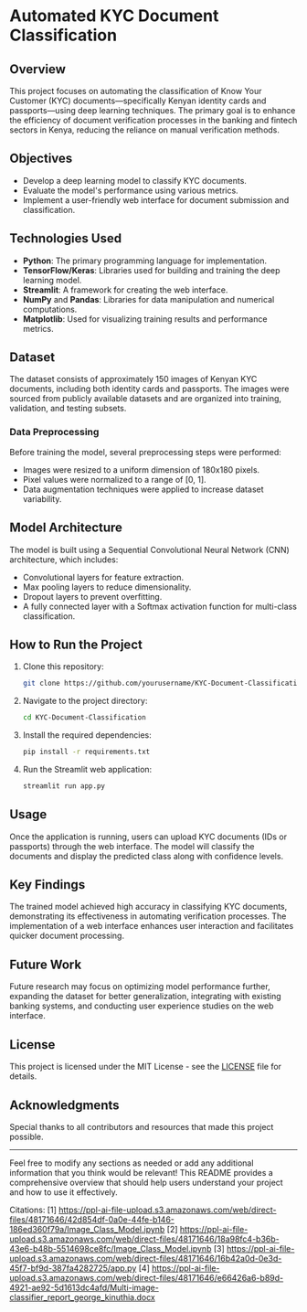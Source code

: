 
# Automated KYC Document Classification

## Overview
This project focuses on automating the classification of Know Your Customer (KYC) documents—specifically Kenyan identity cards and passports—using deep learning techniques. The primary goal is to enhance the efficiency of document verification processes in the banking and fintech sectors in Kenya, reducing the reliance on manual verification methods.

## Objectives
- Develop a deep learning model to classify KYC documents.
- Evaluate the model's performance using various metrics.
- Implement a user-friendly web interface for document submission and classification.

## Technologies Used
- **Python**: The primary programming language for implementation.
- **TensorFlow/Keras**: Libraries used for building and training the deep learning model.
- **Streamlit**: A framework for creating the web interface.
- **NumPy** and **Pandas**: Libraries for data manipulation and numerical computations.
- **Matplotlib**: Used for visualizing training results and performance metrics.

## Dataset
The dataset consists of approximately 150 images of Kenyan KYC documents, including both identity cards and passports. The images were sourced from publicly available datasets and are organized into training, validation, and testing subsets.

### Data Preprocessing
Before training the model, several preprocessing steps were performed:
- Images were resized to a uniform dimension of 180x180 pixels.
- Pixel values were normalized to a range of [0, 1].
- Data augmentation techniques were applied to increase dataset variability.

## Model Architecture
The model is built using a Sequential Convolutional Neural Network (CNN) architecture, which includes:
- Convolutional layers for feature extraction.
- Max pooling layers to reduce dimensionality.
- Dropout layers to prevent overfitting.
- A fully connected layer with a Softmax activation function for multi-class classification.

## How to Run the Project
1. Clone this repository:
   ```bash
   git clone https://github.com/yourusername/KYC-Document-Classification.git
   ```
2. Navigate to the project directory:
   ```bash
   cd KYC-Document-Classification
   ```
3. Install the required dependencies:
   ```bash
   pip install -r requirements.txt
   ```
4. Run the Streamlit web application:
   ```bash
   streamlit run app.py
   ```

## Usage
Once the application is running, users can upload KYC documents (IDs or passports) through the web interface. The model will classify the documents and display the predicted class along with confidence levels.

## Key Findings
The trained model achieved high accuracy in classifying KYC documents, demonstrating its effectiveness in automating verification processes. The implementation of a web interface enhances user interaction and facilitates quicker document processing.

## Future Work
Future research may focus on optimizing model performance further, expanding the dataset for better generalization, integrating with existing banking systems, and conducting user experience studies on the web interface.

## License
This project is licensed under the MIT License - see the [LICENSE](LICENSE) file for details.

## Acknowledgments
Special thanks to all contributors and resources that made this project possible.

---

Feel free to modify any sections as needed or add any additional information that you think would be relevant! This README provides a comprehensive overview that should help users understand your project and how to use it effectively.

Citations:
[1] https://ppl-ai-file-upload.s3.amazonaws.com/web/direct-files/48171646/42d854df-0a0e-44fe-b146-186ed360f79a/Image_Class_Model.ipynb
[2] https://ppl-ai-file-upload.s3.amazonaws.com/web/direct-files/48171646/18a98fc4-b36b-43e6-b48b-5514698ce8fc/Image_Class_Model.ipynb
[3] https://ppl-ai-file-upload.s3.amazonaws.com/web/direct-files/48171646/16b42a0d-0e3d-45f7-bf9d-387fa4282725/app.py
[4] https://ppl-ai-file-upload.s3.amazonaws.com/web/direct-files/48171646/e66426a6-b89d-4921-ae92-5d1613dc4afd/Multi-image-classifier_report_george_kinuthia.docx
